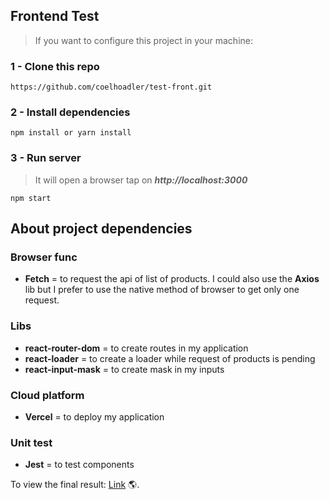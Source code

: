 ## Frontend Test

> If you want to configure this project in your machine:

### 1 - Clone this repo
```
https://github.com/coelhoadler/test-front.git
```

### 2 - Install dependencies
```
npm install or yarn install
```

### 3 - Run server
> It will open a browser tap on ***http://localhost:3000***
```
npm start
```

## About project dependencies

### Browser func
 - **Fetch** = to request the api of list of products. I could also use the **Axios** lib but I prefer to use the native method of browser to get only one request.

### Libs
- **react-router-dom** = to create routes in my application
- **react-loader** = to create a loader while request of products is pending
- **react-input-mask** = to create mask in my inputs

### Cloud platform
 - **Vercel** = to deploy my application

### Unit test
- **Jest** = to test components









To view the final result: [Link](https://boticario.vercel.app/cart) 🌎.